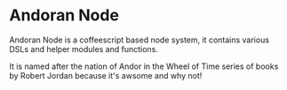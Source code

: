 # Andoran Node
Andoran Node is a coffeescript based node system, it contains various DSLs and helper modules and functions.
 
It is named after the nation of Andor in the Wheel of Time series of books by Robert Jordan because it's awsome and why not!  